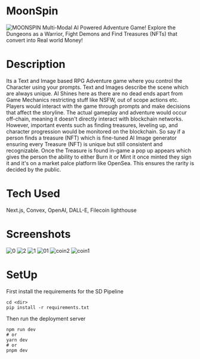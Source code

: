 # MoonSpin
![MOONSPIN](https://github.com/Shaburu/MoonSpin/assets/67481819/52d5c44b-0086-4e24-9aa6-17f2ba234451)
Multi-Modal AI Powered Adventure Game! Explore the Dungeons as a Warrior, Fight Demons and Find Treasures (NFTs) that convert into Real world Money!

# Description
Its a Text and Image based RPG Adventure game where you control the Character using your prompts. Text and Images describe the scene which are always unique. AI Shines here as there are no dead ends apart from Game Mechanics restricting stuff like NSFW, out of scope actions etc. Players would interact with the game through prompts and make decisions that affect the storyline. The actual gameplay and adventure would occur off-chain, meaning it doesn't directly interact with blockchain networks. However, important events such as finding treasures, leveling up, and character progression would be monitored on the blockchain. So say if a person finds a treasure (NFT) which is fine-tuned AI Image generator ensuring every Treasure (NFT) is unique but still consistent and recognizable. Once the Treasure is found in-game a pop up appears which gives the person the ability to either Burn it or Mint it once minted they sign it and it's on a market palce platform like OpenSea. This ensures  the rarity is decided by the public.

# Tech Used
Next.js, Convex, OpenAI, DALL-E, Filecoin lighthouse

# Screenshots

![0](https://github.com/Shaburu/MoonSpin/assets/67481819/0adb80f0-7e6b-4986-b11a-db1b18abe796)
![2](https://github.com/Shaburu/MoonSpin/assets/67481819/607b59bb-a701-449f-8cab-3ec5df065bf9)
![1](https://github.com/Shaburu/MoonSpin/assets/67481819/2bba97ed-a0e0-4ddf-b825-717a2b75941c)
![01](https://github.com/Shaburu/MoonSpin/assets/67481819/74581e21-cd4f-47c7-b328-8de445a3b754)
![coin2](https://github.com/Shaburu/MoonSpin/assets/67481819/9e84df90-dce9-42ba-a66c-ba532139d0a2)
![coin1](https://github.com/Shaburu/MoonSpin/assets/67481819/b811e821-ce03-4392-a3b9-bdad646a396e)

# SetUp
First install the requirements for the SD Pipeline
```
cd <dir>
pip install -r requirements.txt
```

Then run the deployment server
```
npm run dev
# or
yarn dev
# or
pnpm dev
```

